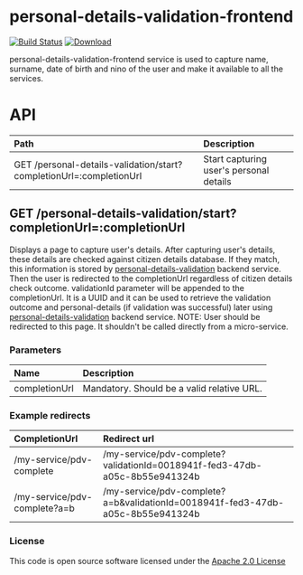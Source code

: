 # personal-details-validation-frontend

[![Build Status](https://travis-ci.org/hmrc/personal-details-validation-frontend.svg)](https://travis-ci.org/hmrc/personal-details-validation-frontend) [ ![Download](https://api.bintray.com/packages/hmrc/releases/personal-details-validation-frontend/images/download.svg) ](https://bintray.com/hmrc/releases/personal-details-validation-frontend/_latestVersion)

personal-details-validation-frontend service is used to capture name, surname, date of birth and nino of the user and make it available to all the services.

# API

| Path                                    | Description                              |
|:--------------------------------------- |:---------------------------------------- |
| GET /personal-details-validation/start?completionUrl=:completionUrl | Start capturing user's personal details  |
    
## GET /personal-details-validation/start?completionUrl=:completionUrl
Displays a page to capture user's details. After capturing user's details, these details are checked against citizen details database. 
If they match, this information is stored by [personal-details-validation](https://github.com/hmrc/personal-details-validation) backend service. Then the user is redirected to the completionUrl regardless of citizen details check outcome. 
validationId parameter will be appended to the completionUrl. It is a UUID and it can be used to retrieve the validation outcome and personal-details (if validation was successful) later using [personal-details-validation](https://github.com/hmrc/personal-details-validation#get-personal-details-validationvalidationid) backend service.
NOTE: User should be redirected to this page. It shouldn't be called directly from a micro-service.

### Parameters
| Name          | Description                                   |
|:------------- |:--------------------------------------------- |
| completionUrl | Mandatory. Should be a valid relative URL.    |
    
### Example redirects
| CompletionUrl                 | Redirect url                                                                  |
|:----------------------------- |:----------------------------------------------------------------------------- |
|/my-service/pdv-complete       | /my-service/pdv-complete?validationId=0018941f-fed3-47db-a05c-8b55e941324b       |
|/my-service/pdv-complete?a=b   | /my-service/pdv-complete?a=b&validationId=0018941f-fed3-47db-a05c-8b55e941324b   |
    
### License

This code is open source software licensed under the [Apache 2.0 License]("http://www.apache.org/licenses/LICENSE-2.0.html")
